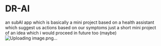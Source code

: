 # DR-AI
an subAI app which is basically a mini project based on a health assistant  which suggest us actions based on our symptoms just a short mini project of an idea which i would proceed in future too (maybe)
![Uploading image.png…]()
